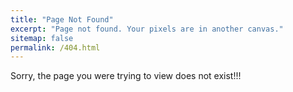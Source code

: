 ```yaml
---
title: "Page Not Found"
excerpt: "Page not found. Your pixels are in another canvas."
sitemap: false
permalink: /404.html
---
```


Sorry, the page you were trying to view does not exist!!!
